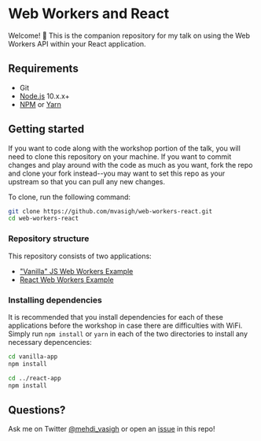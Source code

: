 # Web Workers and React
Welcome! 🎉 This is the companion repository for my talk on using the Web Workers API within your React application. 

## Requirements
* Git
* [Node.js](https://nodejs.org/en/) 10.x.x+
* [NPM](https://www.npmjs.com) or [Yarn](https://yarnpkg.com/lang/en/)

## Getting started
If you want to code along with the workshop portion of the talk, you will need to clone this repository on your machine. If you want to commit changes and play around with the code as much as you want, fork the repo and clone your fork instead--you may want to set this repo as your upstream so that you can pull any new changes.

To clone, run the following command:

```bash
git clone https://github.com/mvasigh/web-workers-react.git
cd web-workers-react 
```

### Repository structure
This repository consists of two applications: 
* ["Vanilla" JS Web Workers Example](vanilla-app)
* [React Web Workers Example](react-app)

### Installing dependencies
It is recommended that you install dependencies for each of these applications before the workshop in case there are difficulties with WiFi. Simply run `npm install` or `yarn` in each of the two directories to install any necessary depencencies:

```bash
cd vanilla-app
npm install

cd ../react-app
npm install
```

## Questions?
Ask me on Twitter [@mehdi_vasigh](https://github.com/mvasigh/web-workers-react/issues) or open an [issue](https://github.com/mvasigh/web-workers-react/issues) in this repo!
